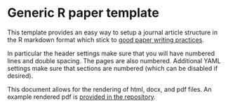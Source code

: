 # Generic R paper template

This template provides an easy way to setup a journal article structure in the R markdown format which stick to [good paper writing practices](https://khufkens.github.io/paper_writing_checklist/).

In particular the header settings make sure that you will have numbered lines and double spacing. The pages are also numbered. Additional YAML settings make sure that sections are numbered (which can be disabled if desired).

This document allows for the rendering of html, docx, and pdf files. An example rendered pdf is [provided in the repository](https://github.com/khufkens/paper_template/raw/master/template.pdf).
